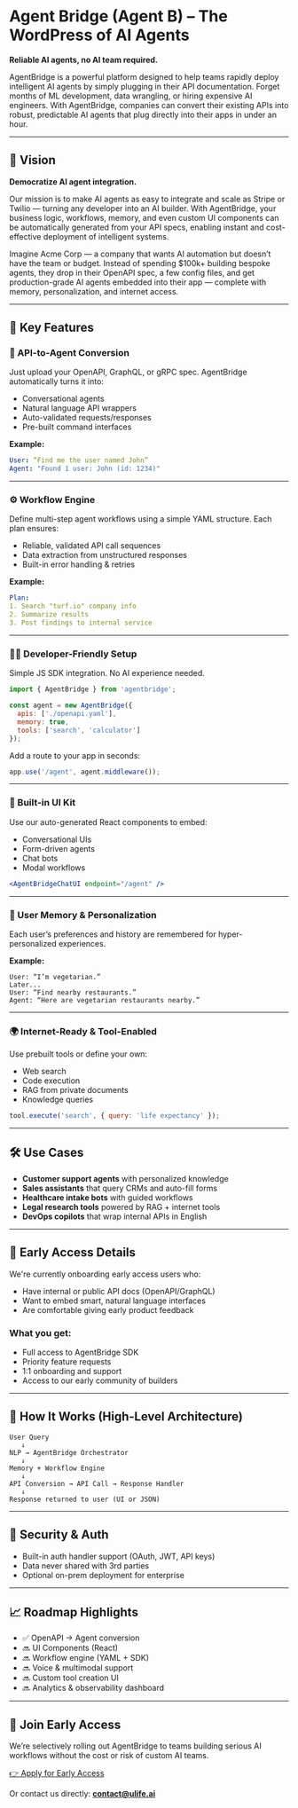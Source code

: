 # Agent Bridge (Agent B) – The WordPress of AI Agents

**Reliable AI agents, no AI team required.**

AgentBridge is a powerful platform designed to help teams rapidly deploy intelligent AI agents by simply plugging in their API documentation. Forget months of ML development, data wrangling, or hiring expensive AI engineers. With AgentBridge, companies can convert their existing APIs into robust, predictable AI agents that plug directly into their apps in under an hour.

---

## 🔮 Vision

**Democratize AI agent integration.**

Our mission is to make AI agents as easy to integrate and scale as Stripe or Twilio — turning any developer into an AI builder. With AgentBridge, your business logic, workflows, memory, and even custom UI components can be automatically generated from your API specs, enabling instant and cost-effective deployment of intelligent systems.

Imagine Acme Corp — a company that wants AI automation but doesn’t have the team or budget. Instead of spending \$100k+ building bespoke agents, they drop in their OpenAPI spec, a few config files, and get production-grade AI agents embedded into their app — complete with memory, personalization, and internet access.

---

## 🚀 Key Features

### 🧠 API-to-Agent Conversion

Just upload your OpenAPI, GraphQL, or gRPC spec. AgentBridge automatically turns it into:

* Conversational agents
* Natural language API wrappers
* Auto-validated requests/responses
* Pre-built command interfaces

**Example:**

```yaml
User: “Find me the user named John”
Agent: "Found 1 user: John (id: 1234)"
```

---

### ⚙️ Workflow Engine

Define multi-step agent workflows using a simple YAML structure. Each plan ensures:

* Reliable, validated API call sequences
* Data extraction from unstructured responses
* Built-in error handling & retries

**Example:**

```yaml
Plan:
1. Search "turf.io" company info
2. Summarize results
3. Post findings to internal service
```

---

### 👩‍💻 Developer-Friendly Setup

Simple JS SDK integration. No AI experience needed.

```js
import { AgentBridge } from 'agentbridge';

const agent = new AgentBridge({
  apis: ['./openapi.yaml'],
  memory: true,
  tools: ['search', 'calculator']
});
```

Add a route to your app in seconds:

```js
app.use('/agent', agent.middleware());
```

---

### 🧱 Built-in UI Kit

Use our auto-generated React components to embed:

* Conversational UIs
* Form-driven agents
* Chat bots
* Modal workflows

```jsx
<AgentBridgeChatUI endpoint="/agent" />
```

---

### 🧠 User Memory & Personalization

Each user’s preferences and history are remembered for hyper-personalized experiences.

**Example:**

```
User: “I’m vegetarian.”
Later...
User: “Find nearby restaurants.”
Agent: “Here are vegetarian restaurants nearby.”
```

---

### 🌍 Internet-Ready & Tool-Enabled

Use prebuilt tools or define your own:

* Web search
* Code execution
* RAG from private documents
* Knowledge queries

```js
tool.execute('search', { query: 'life expectancy' });
```

---

## 🛠 Use Cases

* **Customer support agents** with personalized knowledge
* **Sales assistants** that query CRMs and auto-fill forms
* **Healthcare intake bots** with guided workflows
* **Legal research tools** powered by RAG + internet tools
* **DevOps copilots** that wrap internal APIs in English

---

## 👀 Early Access Details

We're currently onboarding early access users who:

* Have internal or public API docs (OpenAPI/GraphQL)
* Want to embed smart, natural language interfaces
* Are comfortable giving early product feedback

### What you get:

* Full access to AgentBridge SDK
* Priority feature requests
* 1:1 onboarding and support
* Access to our early community of builders

---

## 🧱 How It Works (High-Level Architecture)

```
User Query
   ↓
NLP → AgentBridge Orchestrator
   ↓
Memory + Workflow Engine
   ↓
API Conversion → API Call → Response Handler
   ↓
Response returned to user (UI or JSON)
```

---

## 🔐 Security & Auth

* Built-in auth handler support (OAuth, JWT, API keys)
* Data never shared with 3rd parties
* Optional on-prem deployment for enterprise

---

## 📈 Roadmap Highlights

* ✅ OpenAPI → Agent conversion
* 🔜 UI Components (React)
* 🔜 Workflow engine (YAML + SDK)
* 🔜 Voice & multimodal support
* 🔜 Custom tool creation UI
* 🔜 Analytics & observability dashboard

---

## 👋 Join Early Access

We’re selectively rolling out AgentBridge to teams building serious AI workflows without the cost or risk of custom AI teams.

[👉 Apply for Early Access](agentb.ulife.ai)

Or contact us directly: **[contact@ulife.ai](mailto:contact@ulife.ai)**

